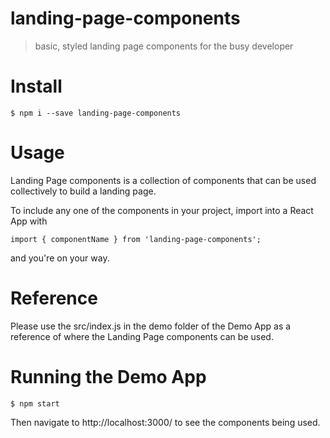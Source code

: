 # landing-page-components
> basic, styled landing page components for the busy developer

# Install
```
$ npm i --save landing-page-components
```

# Usage
Landing Page components is a collection of components that can be used collectively to build a landing page.

To include any one of the components in your project, import into a React App with
```
import { componentName } from 'landing-page-components';
```
and you're on your way.

# Reference
Please use the src/index.js in the demo folder of the Demo App as a reference of where the Landing Page components can be used.

# Running the Demo App
```
$ npm start
```

Then navigate to http://localhost:3000/ to see the components being used.

